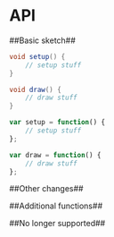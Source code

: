 API
===


##Basic sketch##



```java
void setup() {
	// setup stuff
}

void draw() {
	// draw stuff
}
```


```javascript
var setup = function() {
	// setup stuff
};

var draw = function() {
	// draw stuff
};
```


##Other changes##



##Additional functions##


##No longer supported##